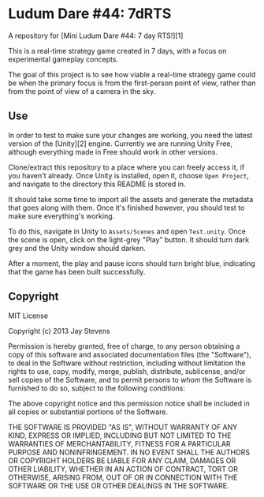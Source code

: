 Ludum Dare #44: 7dRTS
================

A repository for [Mini Ludum Dare #44: 7 day RTS!][1] 

This is a real-time strategy game created in 7 days, with a focus on experimental gameplay concepts.

The goal of this project is to see how viable a real-time strategy game could be when the primary focus is from the first-person point of view, rather than from the point of view of a camera in the sky.

Use
------------------------------------------------------------------------

In order to test to make sure your changes are working, you need the latest version of the [Unity][2] engine. Currently we are running Unity Free, although everything made in Free should work in other versions.

Clone/extract this repository to a place where you can freely access it, if you haven't already. Once Unity is installed, open it, choose `Open Project`, and navigate to the directory this README is stored in.

It should take some time to import all the assets and generate the metadata that goes along with them. Once it's finished however, you should test to make sure everything's working.

To do this, navigate in Unity to `Assets/Scenes` and open `Test.unity`. Once the scene is open, click on the light-grey "Play" button. It should turn dark grey and the Unity window should darken.

After a moment, the play and pause icons should turn bright blue, indicating that the game has been built successfully.

Copyright
------------------------------------------------------------------------

MIT License

Copyright (c) 2013 Jay Stevens

Permission is hereby granted, free of charge, to any person obtaining a copy of this software and associated documentation files (the "Software"), to deal in the Software without restriction, including without limitation the rights to use, copy, modify, merge, publish, distribute, sublicense, and/or sell copies of the Software, and to permit persons to whom the Software is furnished to do so, subject to the following conditions:

The above copyright notice and this permission notice shall be included in all copies or substantial portions of the Software.

THE SOFTWARE IS PROVIDED "AS IS", WITHOUT WARRANTY OF ANY KIND, EXPRESS OR IMPLIED, INCLUDING BUT NOT LIMITED TO THE WARRANTIES OF MERCHANTABILITY, FITNESS FOR A PARTICULAR PURPOSE AND NONINFRINGEMENT. IN NO EVENT SHALL THE AUTHORS OR COPYRIGHT HOLDERS BE LIABLE FOR ANY CLAIM, DAMAGES OR OTHER LIABILITY, WHETHER IN AN ACTION OF CONTRACT, TORT OR OTHERWISE, ARISING FROM, OUT OF OR IN CONNECTION WITH THE SOFTWARE OR THE USE OR OTHER DEALINGS IN THE SOFTWARE.
